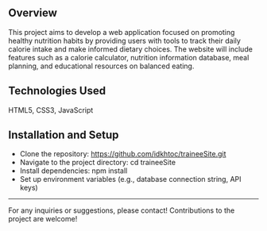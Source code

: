 ## Overview
This project aims to develop a web application focused on promoting healthy nutrition habits by providing users with tools to track their daily calorie intake and make informed dietary choices. The website will include features such as a calorie calculator, nutrition information database, meal planning, and educational resources on balanced eating.

## Technologies Used
HTML5, CSS3, JavaScript

## Installation and Setup
- Clone the repository: https://github.com/idkhtoc/traineeSite.git
- Navigate to the project directory: cd traineeSite
- Install dependencies: npm install
- Set up environment variables (e.g., database connection string, API keys)

---

For any inquiries or suggestions, please contact!
Contributions to the project are welcome!
